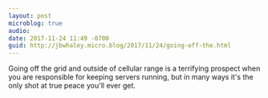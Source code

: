 ```yaml
---
layout: post
microblog: true
audio: 
date: 2017-11-24 11:49 -0700
guid: http://jbwhaley.micro.blog/2017/11/24/going-off-the.html
---
```

Going off the grid and outside of cellular range is a terrifying prospect when you are responsible for keeping servers running, but in many ways it's the only shot at true peace you'll ever get.

